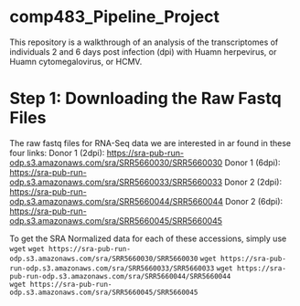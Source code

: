 # comp483_Pipeline_Project
This repository is a walkthrough of an analysis of the transcriptomes of individuals 2 and 6 days post infection (dpi) with Huamn herpevirus, or Huamn cytomegalovirus, or HCMV.

# **Step 1: Downloading the Raw Fastq Files**
The raw fastq files for RNA-Seq data we are interested in ar found in these four links:
Donor 1 (2dpi): https://sra-pub-run-odp.s3.amazonaws.com/sra/SRR5660030/SRR5660030
Donor 1 (6dpi): https://sra-pub-run-odp.s3.amazonaws.com/sra/SRR5660033/SRR5660033
Donor 2 (2dpi): https://sra-pub-run-odp.s3.amazonaws.com/sra/SRR5660044/SRR5660044
Donor 2 (6dpi): https://sra-pub-run-odp.s3.amazonaws.com/sra/SRR5660045/SRR5660045

To get the SRA Normalized data for each of these accessions, simply use `wget`
`wget https://sra-pub-run-odp.s3.amazonaws.com/sra/SRR5660030/SRR5660030`
`wget https://sra-pub-run-odp.s3.amazonaws.com/sra/SRR5660033/SRR5660033`
`wget https://sra-pub-run-odp.s3.amazonaws.com/sra/SRR5660044/SRR5660044`  
`wget https://sra-pub-run-odp.s3.amazonaws.com/sra/SRR5660045/SRR5660045`
